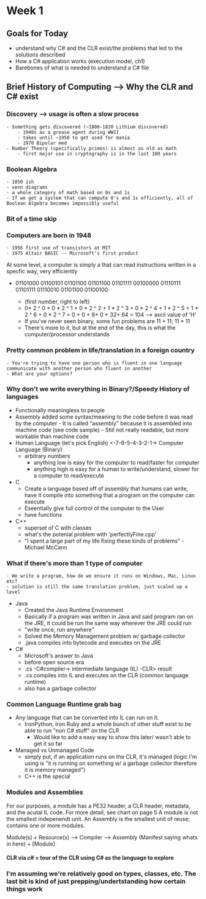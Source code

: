 # Week 1
## Goals for Today
- understand why C# and the CLR exist/the problems that led to the solutions described
- How a C# application works (execution model, ch1)
- Barebones of what is needed to understand a C# file

## Brief History of Computing --> Why the CLR and C# exist
### Discovery --> usage is often a slow process
    - Something gets discovered (~1800-1820 Lithium discovered)
        - 1940s as a grease agent during WWII
        - takes until ~1950 to get used for mania
        - 1970 Bipolar med
    - Number Theory (specifically primes) is almost as old as math
        - first major use in cryptography is in the last 100 years
### Boolean Algebra
    - 1850 ish
    - venn diagrams
    - a whole category of math based on 0s and 1s
    - If we get a system that can compute 0's and 1s efficiently, all of Boolean Algebra becomes impossibly useful
### Bit of a time skip
### Computers are born in 1948
    - 1956 first use of transistors at MIT
    - 1975 Altair BASIC -- Microsoft's first product 
 At some level, a computer is simply a that can read instructions written in a specfic way, very efficiently
- 01101000 01100101 01101100 01101100 01101111 00100000 01110111 01101111 01110010 01101100 01100100

    - (first number, right to left) 
    -  0* 2 ^ 0  + 0 * 2 ^ 1 + 0 * 2 ^ 2 + 1 * 2 ^ 3 + 0 * 2 ^ 4 + 1 * 2 ^ 5 +  1 * 2 ^ 6 + 0 * 2 ^ 7
     = 0 + 0 + 8+ 0 + 32+ 64 = 104 --> ascii value of 'H'
    - If you've never seen binary, some fun problems are 11 + 11; 11 * 11
    - There's more to it, but at the end of the day, this is what the computer/processor understands
### Pretty common problem in life/translation in a foreign country
    - You're trying to have one person who is fluent in one language communicate with another person who fluent in another
    - What are your options?

<!--- - Can have one try to learn the other language
      - Create a setup where there's something in the middle --->
        
### Why don't we write everything in Binary?/Speedy History of languages
- Functionally meaningless to people
- Assembly added some syntax/meaning to the code before it was read by the computer
        - It is called "assembly" because it is assembled into machine code (see code sample)
        - Still not really readable, but more workable than machine code
- Human Language (let's pick English) <-7-6-5-4-3-2-1-> Computer Language (Binary)
    - arbitrary numbers
        - anything low  is easy for the computer to read/faster for computer
        - anything high is easy for a human to write/understand, slower for a computer to read/execute
- C
    - Create a language based off of assembly that humans can write, have it compile into something that a program on the computer can execute
    - Eseentially give full control of the computer to the User
    - have functions
- C++
    - superset of C with classes
    - what's the potenial problem with 'perfectlyFine.cpp'
    - "I spent a large part of my life fixing these kinds of problems" -Michael McCann

### What if there's more than 1 type of computer
    - We write a program, how do we ensure it runs on Windows, Mac, Linux etc?
    - solution is still the same translation problem, just scaled up a level
- Java
    - Created the Java Runtime Environment 
    - Basically if a program was written in Java and said program ran on the JRE, it could be run the same way wherever the JRE could run
    - "write once, run anywhere"
    - Solved the Memory Management problem w/ garbage collector
    - .java compiles into bytecode and executes on the JRE 
- C#
    - Microsoft's answer to Java
    - before open source era
    - .cs -C#complier-> intermediate language (IL) -CLR> result
    - .cs compiles into IL and executes on the CLR (common language runtime)
    - also has a garbage collector

### Common Language Runtime grab bag
- Any language that can be converted into IL can run on it.
    - IronPython, Iron Ruby and a whole bunch of other stuff exist to be able to run "non C# stuff" on the CLR
        - Would like to add a easy way to show this later/ wasn't able to get it so far
- Managed vs Unmanaged Code
    - simply put, if an application runs on the CLR, it's managed (logic I'm using is "it is running on something w/ a garbage collector therefore it is memory managed")
    - C++ is the special 

### Modules and Assemblies
For our purposes, a module has a PE32 header, a CLR header, metadata, and the acutal IL code. 
For more detail, see chart on page 5
A module is not the smallest indepenendt unit.
An Assembly is the smallest unit of reuse; contains one or more modules.

Module(s) + Resource(s) --> Compiler --> Assembly (Manifest saying whats in here) + [Module]

#### CLR via c# = tour of the CLR using C# as the language to explore

### I'm assuming we're relatively good on types, classes, etc. The last bit is kind of just prepping/undertstanding how certain things work
